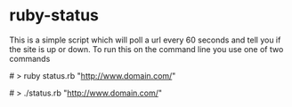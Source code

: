 ruby-status
===========

This is a simple script which will poll a url every 60 seconds and tell you if the site is up or down.
To run this on the command line you use one of two commands

\# > ruby status.rb "http://www.domain.com/"

\# > ./status.rb "http://www.domain.com/"
